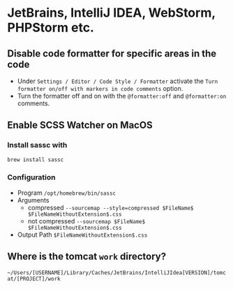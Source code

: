 # JetBrains, IntelliJ IDEA, WebStorm, PHPStorm etc.

## Disable code formatter for specific areas in the code

- Under `Settings / Editor / Code Style / Formatter` activate the `Turn formatter on/off with markers in code comments`
  option.
- Turn the formatter off and on with the `@formatter:off` and `@formatter:on` comments.

## Enable SCSS Watcher on MacOS

### Install sassc with

```bash
brew install sassc
```

### Configuration

- Program `/opt/homebrew/bin/sassc`
- Arguments
    - compressed `--sourcemap --style=compressed $FileName$ $FileNameWithoutExtension$.css`
    - not compressed `--sourcemap $FileName$ $FileNameWithoutExtension$.css`
- Output Path `$FileNameWithoutExtension$.css`

## Where is the tomcat `work` directory?

`~/Users/[USERNAME]/Library/Caches/JetBrains/IntelliJIdea[VERSION]/tomcat/[PROJECT]/work`